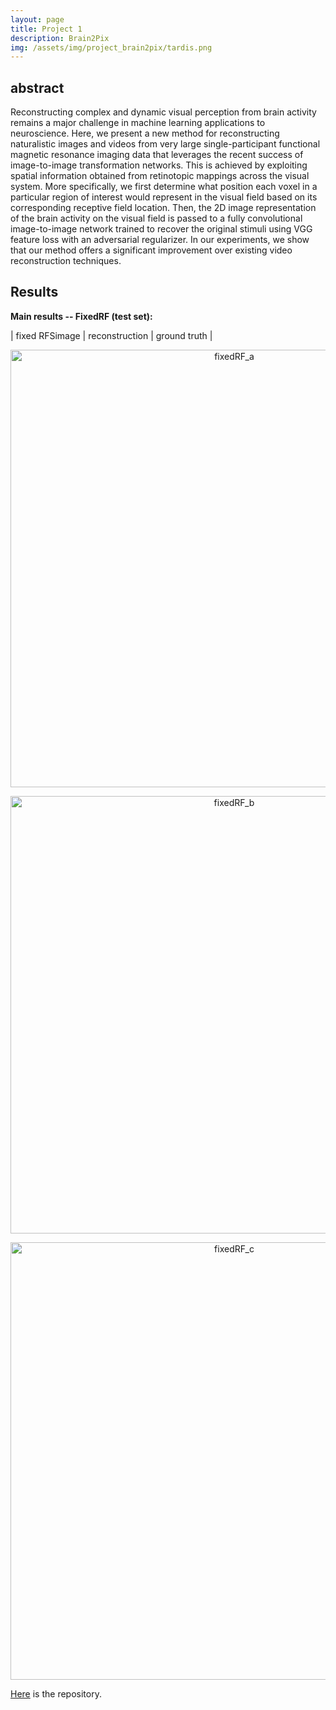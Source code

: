 ```yaml
---
layout: page
title: Project 1
description: Brain2Pix
img: /assets/img/project_brain2pix/tardis.png
---
```


## abstract
Reconstructing complex and dynamic visual perception from brain activity remains a major challenge in machine learning applications to neuroscience. Here, we present a new method for reconstructing naturalistic images and videos from very large single-participant functional magnetic resonance imaging data that leverages the recent success of image-to-image transformation networks. This is achieved by exploiting spatial information obtained from retinotopic mappings across the visual system. More specifically, we first determine what position each voxel in a particular region of interest would represent in the visual field based on its corresponding receptive field location. Then, the 2D image representation of the brain activity on the visual field is passed to a fully convolutional image-to-image network trained to recover the original stimuli using VGG feature loss with an adversarial regularizer. In our experiments, we show that our method offers a significant improvement over existing video reconstruction techniques.

## Results

<b>Main results -- FixedRF (test set):</b>

| fixed RFSimage | reconstruction | ground truth |

<p align="center">
<img src=/assests/img/project_brain2pix/recons_fixed_of_all_frames_as_video_a.gif alt="fixedRF_a" width="700"/> 
</p>
<p align="center">
<img src=/assests/img/project_brain2pix/recons_fixed_of_all_frames_as_video_b.gif alt="fixedRF_b" width="700"/> 
</p>
<p align="center">
<img src=/assests/img/project_brain2pix/recons_fixed_of_all_frames_as_video_c.gif alt="fixedRF_c" width="700"/> 
</p>

[Here](https://github.com/neuralcodinglab/brain2pix) is the repository.